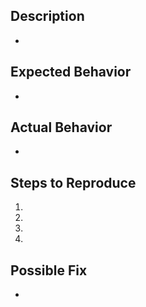<!--- Provide a more detailed introduction to the issue itself, and why you consider it to be a bug -->
## Description

- 

<!--- Describe what should happen -->
## Expected Behavior

- 

<!--- Describe what happens instead -->
## Actual Behavior

- 

<!--- Provide a link to a live example, or an unambiguous set of steps to reproduce this bug -->
## Steps to Reproduce
1.
2.
3.
4.

<!--- Not obligatory, but suggest a fix or reason for the bug -->
## Possible Fix

- 

